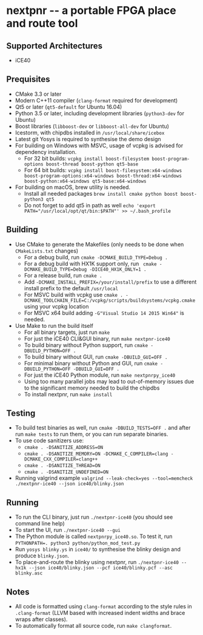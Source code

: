 nextpnr -- a portable FPGA place and route tool
===============================================

Supported Architectures
-----------------------

- iCE40

Prequisites
-----------
 
 - CMake 3.3 or later
 - Modern C++11 compiler (`clang-format` required for development)
 - Qt5 or later (`qt5-default` for Ubuntu 16.04)
 - Python 3.5 or later, including development libraries (`python3-dev` for Ubuntu)
 - Boost libraries (`libboost-dev` or `libboost-all-dev` for Ubuntu)
 - Icestorm, with chipdbs installed in `/usr/local/share/icebox`
 - Latest git Yosys is required to synthesise the demo design
 - For building on Windows with MSVC, usage of vcpkg is advised for dependency installation.
     - For 32 bit builds: `vcpkg install boost-filesystem boost-program-options boost-thread boost-python qt5-base`
     - For 64 bit builds: `vcpkg install boost-filesystem:x64-windows boost-program-options:x64-windows boost-thread:x64-windows boost-python:x64-windows qt5-base:x64-windows`
 - For building on macOS, brew utility is needed.
     - Install all needed packages `brew install cmake python boost boost-python3 qt5`
     - Do not forget to add qt5 in path as well `echo 'export PATH="/usr/local/opt/qt/bin:$PATH"' >> ~/.bash_profile`

Building
--------

 - Use CMake to generate the Makefiles (only needs to be done when `CMakeLists.txt` changes)
    - For a debug build, run `cmake -DCMAKE_BUILD_TYPE=Debug .`
    - For a debug build with HX1K support only, run ` cmake -DCMAKE_BUILD_TYPE=Debug -DICE40_HX1K_ONLY=1 .`
    - For a release build, run `cmake .`
    - Add `-DCMAKE_INSTALL_PREFIX=/your/install/prefix` to use a different install prefix to the default `/usr/local`
    - For MSVC build with vcpkg use `cmake . -DCMAKE_TOOLCHAIN_FILE=C:/vcpkg/scripts/buildsystems/vcpkg.cmake` using your vcpkg location
    - For MSVC x64 build adding `-G"Visual Studio 14 2015 Win64"` is needed.
 - Use Make to run the build itself
    - For all binary targets, just run `make`
    - For just the iCE40 CLI&GUI binary, run `make nextpnr-ice40`
    - To build binary without Python support, run `cmake -DBUILD_PYTHON=OFF .`
    - To build binary without GUI, run `cmake -DBUILD_GUI=OFF .`
    - For minimal binary without Python and GUI, run `cmake -DBUILD_PYTHON=OFF -DBUILD_GUI=OFF .`
    - For just the iCE40 Python module, run `make nextpnrpy_ice40`
    - Using too many parallel jobs may lead to out-of-memory issues due to the significant memory needed to build the chipdbs
    - To install nextpnr, run `make install`

Testing
-------

 - To build test binaries as well, run `cmake -DBUILD_TESTS=OFF .` and after run `make tests` to run them, or you can run separate binaries.
 - To use code sanitizers use:
    - `cmake . -DSANITIZE_ADDRESS=ON`
    - `cmake . -DSANITIZE_MEMORY=ON -DCMAKE_C_COMPILER=clang -DCMAKE_CXX_COMPILER=clang++`
    - `cmake . -DSANITIZE_THREAD=ON`
    - `cmake . -DSANITIZE_UNDEFINED=ON`
 - Running valgrind example `valgrind --leak-check=yes --tool=memcheck ./nextpnr-ice40 --json ice40/blinky.json`

Running
--------

 - To run the CLI binary, just run `./nextpnr-ice40` (you should see command line help)
 - To start the UI, run `./nextpnr-ice40 --gui`
 - The Python module is called `nextpnrpy_ice40.so`. To test it, run `PYTHONPATH=. python3 python/python_mod_test.py`
 - Run `yosys blinky.ys` in `ice40/` to synthesise the blinky design and 
   produce `blinky.json`.
 - To place-and-route the blinky using nextpnr, run `./nextpnr-ice40 --hx1k --json ice40/blinky.json --pcf ice40/blinky.pcf --asc blinky.asc`

Notes
-------
 
 - All code is formatted using `clang-format` according to the style rules in `.clang-format` (LLVM based with 
 increased indent widths and brace wraps after classes).
 - To automatically format all source code, run `make clangformat`.
